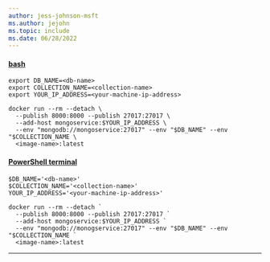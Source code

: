 ```yaml
---
author: jess-johnson-msft
ms.author: jejohn
ms.topic: include
ms.date: 06/28/2022
---
```


#### [bash](#tab/terminal-bash)

```Docker
export DB_NAME=<db-name>
export COLLECTION_NAME=<collection-name>
export YOUR_IP_ADDRESS=<your-machine-ip-address>

docker run --rm --detach \
  --publish 8000:8000 --publish 27017:27017 \
  --add-host mongoservice:$YOUR_IP_ADDRESS \
  --env "mongodb://mongoservice:27017" --env "$DB_NAME" --env "$COLLECTION_NAME \
  <image-name>:latest  
```

#### [PowerShell terminal](#tab/terminal-powershell)

```Docker
$DB_NAME='<db-name>'
$COLLECTION_NAME='<collection-name>'
YOUR_IP_ADDRESS='<your-machine-ip-address>'

docker run --rm --detach `
  --publish 8000:8000 --publish 27017:27017 `
  --add-host mongoservice:$YOUR_IP_ADDRESS `
  --env "mongodb://monogservice:27017" --env "$DB_NAME" --env "$COLLECTION_NAME `
  <image-name>:latest  
```

---
